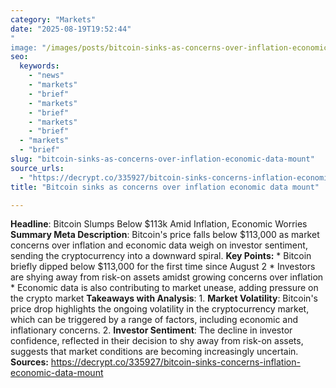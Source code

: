 ```yaml
---
category: "Markets"
date: "2025-08-19T19:52:44"
"
image: "/images/posts/bitcoin-sinks-as-concerns-over-inflation-economic-data-mount.png"
seo:
  keywords:
    - "news"
    - "markets"
    - "brief"
    - "markets"
    - "brief"
    - "markets"
    - "brief"
  - "markets"
  - "brief"
slug: "bitcoin-sinks-as-concerns-over-inflation-economic-data-mount"
source_urls:
  - "https://decrypt.co/335927/bitcoin-sinks-concerns-inflation-economic-data-mount"
title: "Bitcoin sinks as concerns over inflation economic data mount"

---
```


**Headline**: Bitcoin Slumps Below $113k Amid Inflation, Economic Worries  **Summary Meta Description**: Bitcoin's price falls below $113,000 as market concerns over inflation and economic data weigh on investor sentiment, sending the cryptocurrency into a downward spiral.  **Key Points:**  * Bitcoin briefly dipped below $113,000 for the first time since August 2 * Investors are shying away from risk-on assets amidst growing concerns over inflation * Economic data is also contributing to market unease, adding pressure on the crypto market  **Takeaways with Analysis**:  1. **Market Volatility**: Bitcoin's price drop highlights the ongoing volatility in the cryptocurrency market, which can be triggered by a range of factors, including economic and inflationary concerns. 2. **Investor Sentiment**: The decline in investor confidence, reflected in their decision to shy away from risk-on assets, suggests that market conditions are becoming increasingly uncertain.  **Sources:** https://decrypt.co/335927/bitcoin-sinks-concerns-inflation-economic-data-mount